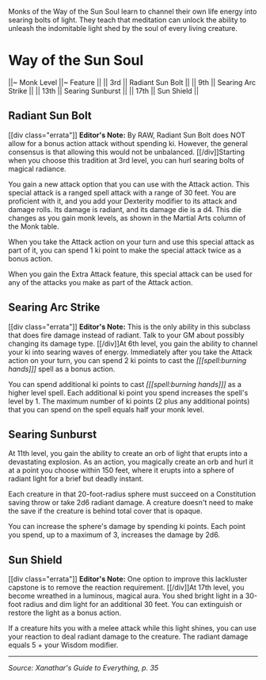 Monks of the Way of the Sun Soul learn to channel their own life energy into searing bolts of light. They teach that meditation can unlock the ability to unleash the indomitable light shed by the soul of every living creature.

# Way of the Sun Soul

||~ Monk Level ||~ Feature ||
|| 3rd || Radiant Sun Bolt ||
|| 9th || Searing Arc Strike ||
|| 13th || Searing Sunburst ||
|| 17th || Sun Shield ||

## Radiant Sun Bolt
[[div class="errata"]]
**Editor's Note:** By RAW, Radiant Sun Bolt does NOT allow for a bonus action attack without spending ki. However, the general consensus is that allowing this would not be unbalanced.
[[/div]]Starting when you choose this tradition at 3rd level, you can hurl searing bolts of magical radiance.

You gain a new attack option that you can use with the Attack action. This special attack is a ranged spell attack with a range of 30 feet. You are proficient with it, and you add your Dexterity modifier to its attack and damage rolls. Its damage is radiant, and its damage die is a d4. This die changes as you gain monk levels, as shown in the Martial Arts column of the Monk table.

When you take the Attack action on your turn and use this special attack as part of it, you can spend 1 ki point to make the special attack twice as a bonus action.

When you gain the Extra Attack feature, this special attack can be used for any of the attacks you make as part of the Attack action.

## Searing Arc Strike
[[div class="errata"]]
**Editor's Note:** This is the only ability in this subclass that does fire damage instead of radiant. Talk to your GM about possibly changing its damage type.
[[/div]]At 6th level, you gain the ability to channel your ki into searing waves of energy. Immediately after you take the Attack action on your turn, you can spend 2 ki points to cast the *[[[spell:burning hands]]]* spell as a bonus action.

You can spend additional ki points to cast *[[[spell:burning hands]]]* as a higher level spell. Each additional ki point you spend increases the spell's level by 1. The maximum number of ki points (2 plus any additional points) that you can spend on the spell equals half your monk level.

## Searing Sunburst

At 11th level, you gain the ability to create an orb of light that erupts into a devastating explosion. As an action, you magically create an orb and hurl it at a point you choose within 150 feet, where it erupts into a sphere of radiant light for a brief but deadly instant.

Each creature in that 20-foot-radius sphere must succeed on a Constitution saving throw or take 2d6 radiant damage. A creature doesn't need to make the save if the creature is behind total cover that is opaque.

You can increase the sphere's damage by spending ki points. Each point you spend, up to a maximum of 3, increases the damage by 2d6.

## Sun Shield
[[div class="errata"]]
**Editor's Note:** One option to improve this lackluster capstone is to remove the reaction requirement.
[[/div]]At 17th level, you become wreathed in a luminous, magical aura. You shed bright light in a 30-foot radius and dim light for an additional 30 feet. You can extinguish or restore the light as a bonus action.

If a creature hits you with a melee attack while this light shines, you can use your reaction to deal radiant damage to the creature. The radiant damage equals 5 + your Wisdom modifier.

----

*Source: Xanathar's Guide to Everything, p. 35*